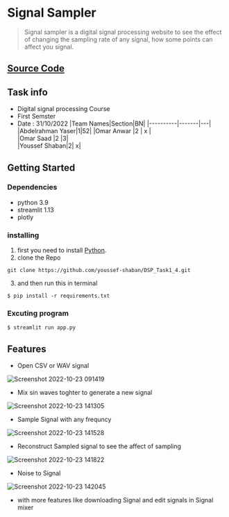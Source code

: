 # Signal Sampler

> Signal sampler is a digital signal processing website to see the effect of changing the sampling rate of any signal, how some points can affect you signal.


## [Source Code](https://github.com/youssef-shaban/DSP_Task1_4/tree/main/src)

## Task info
- Digital signal processing Course
- First Semster
- Date : 31/10/2022
|Team Names|Section|BN| 
|----------|-------|---|
|Abdelrahman Yaser|1|52| 
|Omar Anwar   |2   | x  |  
|Omar Saad   |2 |3|   
|Youssef Shaban|2|  x|   


## Getting Started

### Dependencies

- python 3.9
- streamlit 1.13
- plotly

### installing

1. first you need to install
   [Python](https://www.python.org/downloads/).
2. clone the Repo

```
git clone https://github.com/youssef-shaban/DSP_Task1_4.git
```

3. and then run this in terminal

```
$ pip install -r requirements.txt
```

### Excuting program

```
$ streamlit run app.py
```

## Features

- Open CSV or WAV signal

![Screenshot 2022-10-23 091419](https://user-images.githubusercontent.com/85808789/197392085-44e394e9-4089-423a-bbc3-c740c7a4acf2.jpg)



- Mix sin waves toghter to generate a new signal

![Screenshot 2022-10-23 141305](https://user-images.githubusercontent.com/85808789/197392126-11958d78-2054-4976-9c01-9f2aa3c4ce6c.jpg)


- Sample Signal with any frequncy

![Screenshot 2022-10-23 141528](https://user-images.githubusercontent.com/85808789/197392132-97d319fa-c9fe-4fe1-9956-450b223e80dc.jpg)

- Reconstruct Sampled signal to see the affect of sampling

![Screenshot 2022-10-23 141822](https://user-images.githubusercontent.com/85808789/197392138-157d11ab-11c9-4ec8-a643-1f18a04a2920.jpg)

- Noise to Signal

![Screenshot 2022-10-23 142045](https://user-images.githubusercontent.com/85808789/197392149-0c5fe1fc-d977-44f2-9d34-c8e62ac36921.jpg)

- with more features like downloading Signal and edit signals in Signal mixer
